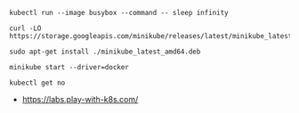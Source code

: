 ```
kubectl run --image busybox --command -- sleep infinity
```
```
curl -LO https://storage.googleapis.com/minikube/releases/latest/minikube_latest_amd64.deb

sudo apt-get install ./minikube_latest_amd64.deb

minikube start --driver=docker

kubectl get no
```
- https://labs.play-with-k8s.com/
